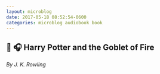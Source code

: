```yaml
---
layout: microblog
date: 2017-05-18 08:52:54-0600
categories: microblog audiobook book
---
```

## 📖 🎧 Harry Potter and the Goblet of Fire
*By J. K. Rowling*